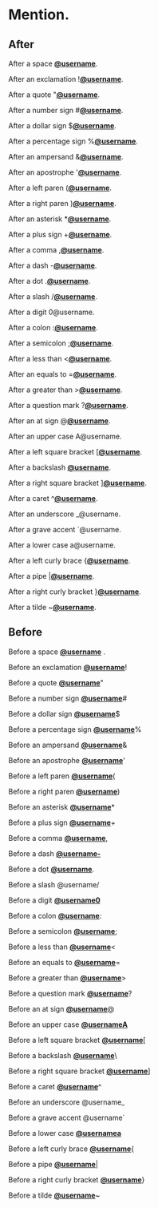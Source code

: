# Mention.

## After

After a space [**@username**](https://gitlab.com/username).

After an exclamation \![**@username**](https://gitlab.com/username).

After a quote "[**@username**](https://gitlab.com/username).

After a number sign #[**@username**](https://gitlab.com/username).

After a dollar sign $[**@username**](https://gitlab.com/username).

After a percentage sign %[**@username**](https://gitlab.com/username).

After an ampersand &[**@username**](https://gitlab.com/username).

After an apostrophe '[**@username**](https://gitlab.com/username).

After a left paren ([**@username**](https://gitlab.com/username).

After a right paren )[**@username**](https://gitlab.com/username).

After an asterisk \*[**@username**](https://gitlab.com/username).

After a plus sign +[**@username**](https://gitlab.com/username).

After a comma ,[**@username**](https://gitlab.com/username).

After a dash -[**@username**](https://gitlab.com/username).

After a dot .[**@username**](https://gitlab.com/username).

After a slash /[**@username**](https://gitlab.com/username).

After a digit 0@username.

After a colon :[**@username**](https://gitlab.com/username).

After a semicolon ;[**@username**](https://gitlab.com/username).

After a less than <[**@username**](https://gitlab.com/username).

After an equals to =[**@username**](https://gitlab.com/username).

After a greater than >[**@username**](https://gitlab.com/username).

After a question mark ?[**@username**](https://gitlab.com/username).

After an at sign @[**@username**](https://gitlab.com/username).

After an upper case A@username.

After a left square bracket \[[**@username**](https://gitlab.com/username).

After a backslash [**@username**](https://gitlab.com/username).

After a right square bracket ][**@username**](https://gitlab.com/username).

After a caret ^[**@username**](https://gitlab.com/username).

After an underscore \_@username.

After a grave accent \`@username.

After a lower case a@username.

After a left curly brace {[**@username**](https://gitlab.com/username).

After a pipe |[**@username**](https://gitlab.com/username).

After a right curly bracket }[**@username**](https://gitlab.com/username).

After a tilde ~[**@username**](https://gitlab.com/username).

## Before

Before a space [**@username**](https://gitlab.com/username) .

Before an exclamation [**@username**](https://gitlab.com/username)!

Before a quote [**@username**](https://gitlab.com/username)"

Before a number sign [**@username**](https://gitlab.com/username)#

Before a dollar sign [**@username**](https://gitlab.com/username)$

Before a percentage sign [**@username**](https://gitlab.com/username)%

Before an ampersand [**@username**](https://gitlab.com/username)&

Before an apostrophe [**@username**](https://gitlab.com/username)'

Before a left paren [**@username**](https://gitlab.com/username)(

Before a right paren [**@username**](https://gitlab.com/username))

Before an asterisk [**@username**](https://gitlab.com/username)\*

Before a plus sign [**@username**](https://gitlab.com/username)+

Before a comma [**@username**](https://gitlab.com/username),

Before a dash [**@username-**](https://gitlab.com/username-)

Before a dot [**@username**](https://gitlab.com/username).

Before a slash @username/

Before a digit [**@username0**](https://gitlab.com/username0)

Before a colon [**@username**](https://gitlab.com/username):

Before a semicolon [**@username**](https://gitlab.com/username);

Before a less than [**@username**](https://gitlab.com/username)<

Before an equals to [**@username**](https://gitlab.com/username)=

Before a greater than [**@username**](https://gitlab.com/username)>

Before a question mark [**@username**](https://gitlab.com/username)?

Before an at sign [**@username**](https://gitlab.com/username)@

Before an upper case [**@usernameA**](https://gitlab.com/usernameA)

Before a left square bracket [**@username**](https://gitlab.com/username)\[

Before a backslash [**@username**](https://gitlab.com/username)\\

Before a right square bracket [**@username**](https://gitlab.com/username)]

Before a caret [**@username**](https://gitlab.com/username)^

Before an underscore @username\_

Before a grave accent @username\`

Before a lower case [**@usernamea**](https://gitlab.com/usernamea)

Before a left curly brace [**@username**](https://gitlab.com/username){

Before a pipe [**@username**](https://gitlab.com/username)|

Before a right curly bracket [**@username**](https://gitlab.com/username)}

Before a tilde [**@username**](https://gitlab.com/username)~
